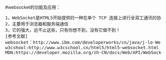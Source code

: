 #websocket的功能及应用：
<pre>
1，WebSocket是HTML5开始提供的一种在单个 TCP 连接上进行全双工通讯的协议！这个高端喽！
2，主要用于浏览器和服务端通信
3，它的强大，远不止这些，只有你想不到，没有它做不到！
[参考文献]
websocket：http://www.ibm.com/developerworks/cn/java/j-lo-WebSocket/
w3cshool:http://www.w3cschool.cn/html5/html5-websocket.html
MDN:https://developer.mozilla.org/zh-CN/docs/Web/API/WebSocket
</pre>
